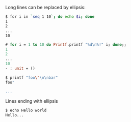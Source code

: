 Long lines can be replaced by ellipsis:


```sh
$ for i in `seq 1 10`; do echo $i; done
1
2
...
10
```

```ocaml
# for i = 1 to 10 do Printf.printf "%d\n%!" i; done;;
1
2
...
10
- : unit = ()
```

```sh
$ printf "foo\"\n\nbar"
foo"

...
```

Lines ending with ellipsis

```sh
$ echo Hello world
Hello...
```
